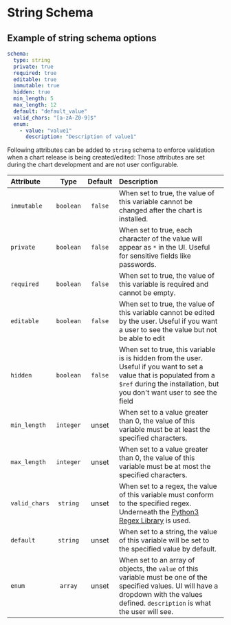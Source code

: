 # String Schema

## Example of string schema options

```yaml
schema:
  type: string
  private: true
  required: true
  editable: true
  immutable: true
  hidden: true
  min_length: 5
  max_length: 12
  default: "default_value"
  valid_chars: "[a-zA-Z0-9]$"
  enum:
    - value: "value1"
      description: "Description of value1"
```

Following attributes can be added to `string` schema to enforce validation when a chart release is being created/edited:
Those attributes are set during the chart development and are not user configurable.

| Attribute     |   Type    | Default | Description                                                                                                                                                                                     |
| :------------ | :-------: | :-----: | :---------------------------------------------------------------------------------------------------------------------------------------------------------------------------------------------- |
| `immutable`   | `boolean` | `false` | When set to true, the value of this variable cannot be changed after the chart is installed.                                                                                                    |
| `private`     | `boolean` | `false` | When set to true, each character of the value will appear as `*` in the UI. Useful for sensitive fields like passwords.                                                                         |
| `required`    | `boolean` | `false` | When set to true, the value of this variable is required and cannot be empty.                                                                                                                   |
| `editable`    | `boolean` | `false` | When set to true, the value of this variable cannot be edited by the user. Useful if you want a user to see the value but not be able to edit                                                   |
| `hidden`      | `boolean` | `false` | When set to true, this variable is is hidden from the user. Useful if you want to set a value that is populated from a `$ref` during the installation, but you don't want user to see the field |
| `min_length`  | `integer` |  unset  | When set to a value greater than 0, the value of this variable must be at least the specified characters.                                                                                       |
| `max_length`  | `integer` |  unset  | When set to a value greater than 0, the value of this variable must be at most the specified characters.                                                                                        |
| `valid_chars` | `string`  |  unset  | When set to a regex, the value of this variable must conform to the specified regex. Underneath the [Python3 Regex Library](https://docs.python.org/3/library/re.html) is used.                 |
| `default`     | `string`  |  unset  | When set to a string, the value of this variable will be set to the specified value by default.                                                                                                 |
| `enum`        |  `array`  |  unset  | When set to an array of objects, the `value` of this variable must be one of the specified values. UI will have a dropdown with the values defined. `description` is what the user will see.    |
